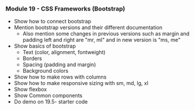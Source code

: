 ### Module 19 - CSS Frameworks (Bootstrap)

- Show how to connect bootstrap
- Mention bootstrap versions and their different documentation
  - Also mention some changes in previous versions such as margin and padding left and right are "mr, ml" and in new version is "ms, me"
- Show basics of bootstrap
  - Text (color, alignment, fontweight)
  - Borders
  - Spacing (padding and margin)
  - Background colors
- Show how to make rows with columns
- Show how to make responsive sizing with sm, md, lg, xl
- Show flexbox
- Show Common components
- Do demo on 19.5- starter code